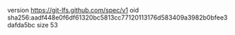 version https://git-lfs.github.com/spec/v1
oid sha256:aadf448e0f6df61320bc5813cc77120113176d583409a3982b0bfee3dafda5bc
size 53
